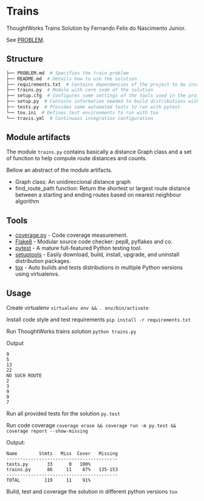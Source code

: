 # Trains

ThoughtWorks Trains Solution by Fernando Felix do Nascimento Junior.

See [PROBLEM](/PROBLEM.md).

## Structure

```sh
├── PROBLEM.md  # Specifies the train problem
├── README.md  # Details how to use the solution
├── requirements.txt  # Contains dependencies of the project to be installed using pip
├── trains.py  # Module with core code of the solution
├── setup.cfg  # Configures some settings of the tools used in the project
├── setup.py  # Contains information needed to build distributions with setuptools
├── tests.py  # Provides some automated tests to run with pytest
└── tox.ini  # Defines test environments to run with tox
└── travis.yml  # Continuous integration configuration
```

## Module artifacts

The module `trains.py` contains basically a distance Graph class and a set of function to help compute route distances and counts.

Bellow an abstract of the module artifacts.

* Graph class: An unidireccional distance graph
* find_route_path function: Return the shortest or largest route distance between a starting and ending routes based on nearest neighbour algorithm


## Tools

* [coverage.py](https://coverage.readthedocs.org/) - Code coverage measurement.
* [Flake8](https://flake8.readthedocs.org/) - Modular source code checker: pep8, pyflakes and co.
* [pytest](http://pytest.org/) - A mature full-featured Python testing tool.
* [setuptools](https://pythonhosted.org/setuptools/setuptools.html) - Easily download, build, install, upgrade, and uninstall distribution packages.
* [tox](https://tox.readthedocs.org/) - Auto builds and tests distributions in multiple Python versions using virtualenvs.


## Usage

Create virtualenv
`virtualenv env && . env/bin/activate`

Install code style and test requirements
`pip install -r requirements.txt`

Run ThoughtWorks trains solution
`python trains.py`

Output
```
9
5
13
22
NO SUCH ROUTE
2
3
9
9
7
```

Run all provided tests for the solution
`py.test`

Run code coverage
`coverage erase && coverage run -m py.test && coverage report --show-missing`

Output:
```
Name        Stmts   Miss  Cover   Missing
-----------------------------------------
tests.py       33      0   100%
trains.py      86     11    87%   135-153
-----------------------------------------
TOTAL         119     11    91%
```

Build, test and coverage the solution in different python versions
`tox`
